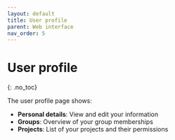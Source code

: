 ```yaml
---
layout: default
title: User profile
parent: Web interface
nav_order: 5
---
```


# User profile
{: .no_toc}

The user profile page shows:

- __Personal details__: View and edit your information
- __Groups__: Overview of your group memberships
- __Projects__: List of your projects and their permissions